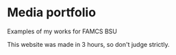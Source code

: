# Media portfolio

Examples of my works for FAMCS BSU

This website was made in 3 hours, so don't judge strictly.
